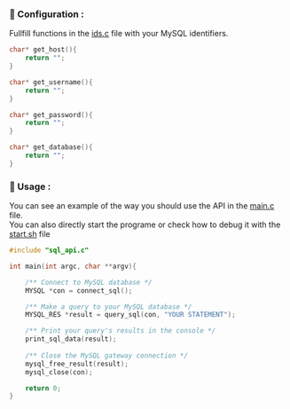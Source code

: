 ### 📌 Configuration :  
Fullfill functions in the <a href="https://github.com/Neptune-IT/Simple-MySQL-API/blob/main/ids.c">ids.c</a> file with your MySQL identifiers.  
```c
char* get_host(){
    return "";
}

char* get_username(){
    return "";
}

char* get_password(){
    return "";
}

char* get_database(){
    return "";
}
```  
  
### 📌 Usage :  
You can see an example of the way you should use the API in the <a href="https://github.com/Neptune-IT/Simple-MySQL-API/blob/main/main.c">main.c</a> file.  
You can also directly start the programe or check how to debug it with the <a href="https://github.com/Neptune-IT/Simple-MySQL-API/blob/main/start.sh">start.sh</a> file 
  
```c
#include "sql_api.c"

int main(int argc, char **argv){

    /** Connect to MySQL database */
    MYSQL *con = connect_sql();

    /** Make a query to your MySQL database */
    MYSQL_RES *result = query_sql(con, "YOUR STATEMENT");

    /** Print your query's results in the console */
    print_sql_data(result);
    
    /** Close the MySQL gateway connection */
    mysql_free_result(result);
    mysql_close(con);

    return 0;
}
```
